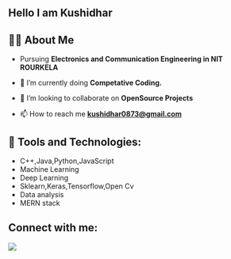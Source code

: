 
## Hello I am Kushidhar

## 🙋‍♂️ About Me
- Pursuing **Electronics and Communication Engineering in NIT ROURKELA**

- 🌱 I’m currently doing **Competative Coding.**

- 👯 I’m looking to collaborate on **OpenSource Projects**

- 📫 How to reach me **kushidhar0873@gmail.com**

## 🚀 Tools and Technologies:
- C++,Java,Python,JavaScript
- Machine Learning
- Deep Learning
- Sklearn,Keras,Tensorflow,Open Cv
- Data analysis
- MERN stack


## Connect with me:

<p align="left">
<a href = "https://https://www.linkedin.com/in/kushidhar-reddy-chinthala-606a19191"><img src="https://img.icons8.com/fluent/48/000000/linkedin.png"/></a>

</p>
